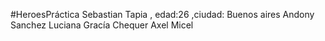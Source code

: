 #HeroesPráctica
Sebastian Tapia , edad:26 ,ciudad: Buenos aires
Andony Sanchez
Luciana Gracía Chequer
Axel Micel 
